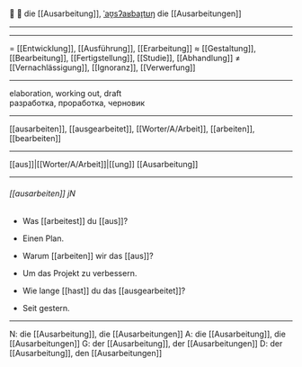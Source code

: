 📝 🔴 die [[Ausarbeitung]], [ˈaʊ̯sʔaʁbaɪ̯tʊŋ](https://youglish.com/pronounce/Ausarbeitung/german)
die [[Ausarbeitungen]]

---


---
= [[Entwicklung]], [[Ausführung]], [[Erarbeitung]]
≈ [[Gestaltung]], [[Bearbeitung]], [[Fertigstellung]], [[Studie]], [[Abhandlung]]
≠ [[Vernachlässigung]], [[Ignoranz]], [[Verwerfung]]

---
elaboration, working out, draft  
разработка, проработка, черновик

---
[[ausarbeiten]], [[ausgearbeitet]], [[Worter/A/Arbeit]], [[arbeiten]], [[bearbeiten]]

---
[[aus]]|[[Worter/A/Arbeit]]|[[ung]]
[[Ausarbeitung]]


---
###### [[ausarbeiten]] jN
- Was [[arbeitest]] du [[aus]]?
- Einen Plan.

- Warum [[arbeiten]] wir das [[aus]]?
- Um das Projekt zu verbessern.

- Wie lange [[hast]] du das [[ausgearbeitet]]?
- Seit gestern.

---
N: die [[Ausarbeitung]], die [[Ausarbeitungen]]
A: die [[Ausarbeitung]], die [[Ausarbeitungen]]
G: der [[Ausarbeitung]], der [[Ausarbeitungen]]
D: der [[Ausarbeitung]], den [[Ausarbeitungen]]
